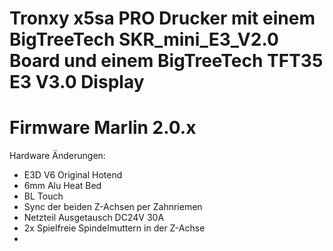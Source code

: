 # Tronxy x5sa PRO Drucker mit einem BigTreeTech SKR_mini_E3_V2.0 Board und einem BigTreeTech TFT35 E3 V3.0 Display
# Firmware Marlin 2.0.x
Hardware Änderungen:
  - E3D V6 Original Hotend
  - 6mm Alu Heat Bed
  - BL Touch
  - Sync der beiden Z-Achsen per Zahnriemen
  - Netzteil Ausgetausch DC24V 30A
  - 2x Spielfreie Spindelmuttern in der Z-Achse
  - 
 
